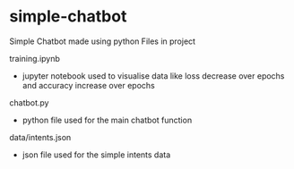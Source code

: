 # simple-chatbot
Simple Chatbot made using python
Files in project

training.ipynb 
  - jupyter notebook used to visualise data like loss decrease over epochs and accuracy increase over epochs

chatbot.py
  - python file used for the main chatbot function

data/intents.json
  - json file used for the simple intents data
